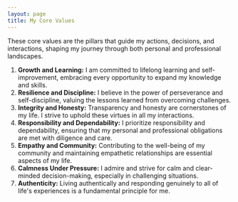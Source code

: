 ```yaml
---
layout: page
title: My Core Values
---
```


These core values are the pillars that guide my actions, decisions, and
interactions, shaping my journey through both personal and professional
landscapes.

1. **Growth and Learning:** I am committed to lifelong learning and
   self-improvement, embracing every opportunity to expand my knowledge and
   skills. 
2. **Resilience and Discipline:** I believe in the power of perseverance and
   self-discipline, valuing the lessons learned from overcoming challenges. 
3. **Integrity and Honesty:** Transparency and honesty are cornerstones of my
   life. I strive to uphold these virtues in all my interactions. 
4. **Responsibility and Dependability:** I prioritize responsibility and
   dependability, ensuring that my personal and professional obligations are
   met with diligence and care. 
5. **Empathy and Community:** Contributing to the well-being of my community
   and maintaining empathetic relationships are essential aspects of my life. 
6. **Calmness Under Pressure:** I admire and strive for calm and clear-minded
   decision-making, especially in challenging situations. 
7. **Authenticity:** Living authentically and responding genuinely to all of
   life's experiences is a fundamental principle for me.
